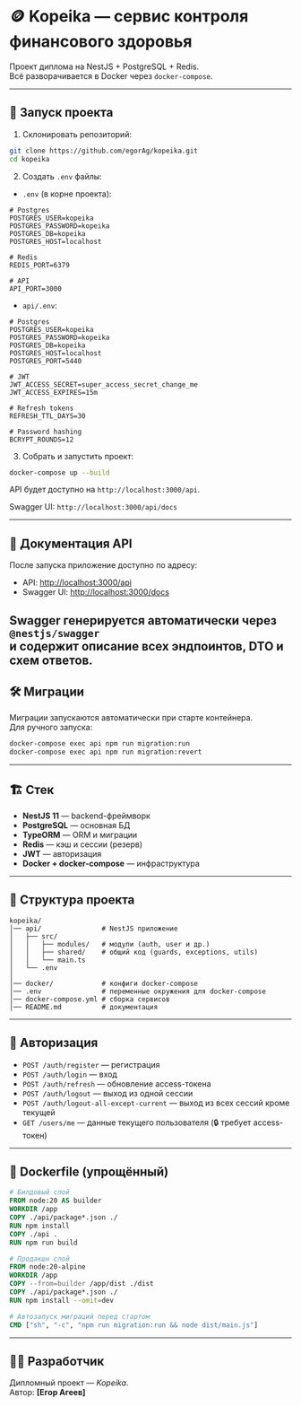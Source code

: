 # 🪙 Kopeika — сервис контроля финансового здоровья

Проект диплома на NestJS + PostgreSQL + Redis.  
Всё разворачивается в Docker через `docker-compose`.

---

## 🚀 Запуск проекта

1. Склонировать репозиторий:

```bash
git clone https://github.com/egorAg/kopeika.git
cd kopeika
```

2. Создать `.env` файлы:

- `.env` (в корне проекта):

```env
# Postgres
POSTGRES_USER=kopeika
POSTGRES_PASSWORD=kopeika
POSTGRES_DB=kopeika
POSTGRES_HOST=localhost

# Redis
REDIS_PORT=6379

# API
API_PORT=3000
```

- `api/.env`:

```env
# Postgres
POSTGRES_USER=kopeika
POSTGRES_PASSWORD=kopeika
POSTGRES_DB=kopeika
POSTGRES_HOST=localhost
POSTGRES_PORT=5440

# JWT
JWT_ACCESS_SECRET=super_access_secret_change_me
JWT_ACCESS_EXPIRES=15m

# Refresh tokens
REFRESH_TTL_DAYS=30

# Password hashing
BCRYPT_ROUNDS=12
```

3. Собрать и запустить проект:

```bash
docker-compose up --build
```

API будет доступно на `http://localhost:3000/api`.

Swagger UI: `http://localhost:3000/api/docs`

---
## 📖 Документация API

После запуска приложение доступно по адресу:

- API: [http://localhost:3000/api](http://localhost:3000/)
- Swagger UI: [http://localhost:3000/docs](http://localhost:3000/docs)

Swagger генерируется автоматически через `@nestjs/swagger`  
и содержит описание всех эндпоинтов, DTO и схем ответов.
---

## 🛠️ Миграции

Миграции запускаются автоматически при старте контейнера.  
Для ручного запуска:

```bash
docker-compose exec api npm run migration:run
docker-compose exec api npm run migration:revert
```

---

## 🏗️ Стек

- **NestJS 11** — backend-фреймворк
- **PostgreSQL** — основная БД
- **TypeORM** — ORM и миграции
- **Redis** — кэш и сессии (резерв)
- **JWT** — авторизация
- **Docker + docker-compose** — инфраструктура

---

## 📂 Структура проекта

```
kopeika/
│── api/               # NestJS приложение
│   ├── src/
│   │   ├── modules/   # модули (auth, user и др.)
│   │   ├── shared/    # общий код (guards, exceptions, utils)
│   │   └── main.ts
│   └── .env
│
│── docker/            # конфиги docker-compose
│── .env               # переменные окружения для docker-compose
│── docker-compose.yml # сборка сервисов
│── README.md          # документация
```

---

## 🔐 Авторизация

- `POST /auth/register` — регистрация
- `POST /auth/login` — вход
- `POST /auth/refresh` — обновление access-токена
- `POST /auth/logout` — выход из одной сессии
- `POST /auth/logout-all-except-current` — выход из всех сессий кроме текущей
- `GET /users/me` — данные текущего пользователя (🔒 требует access-токен)

---

## 📜 Dockerfile (упрощённый)

```dockerfile
# Билдовый слой
FROM node:20 AS builder
WORKDIR /app
COPY ./api/package*.json ./
RUN npm install
COPY ./api .
RUN npm run build

# Продакшн слой
FROM node:20-alpine
WORKDIR /app
COPY --from=builder /app/dist ./dist
COPY ./api/package*.json ./
RUN npm install --omit=dev

# Автозапуск миграций перед стартом
CMD ["sh", "-c", "npm run migration:run && node dist/main.js"]
```

---

## 👨‍💻 Разработчик

Дипломный проект — *Kopeika*.  
Автор: **[Егор Агеев]**
